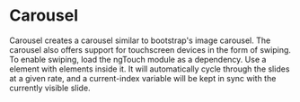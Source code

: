 # Carousel

Carousel creates a carousel similar to bootstrap's image carousel.
The carousel also offers support for touchscreen devices in the form of swiping. To enable swiping, load the ngTouch module as a dependency.
Use a <carousel> element with <slide> elements inside it. It will automatically cycle through the slides at a given rate, and a current-index variable will be kept in sync with the currently visible slide.
